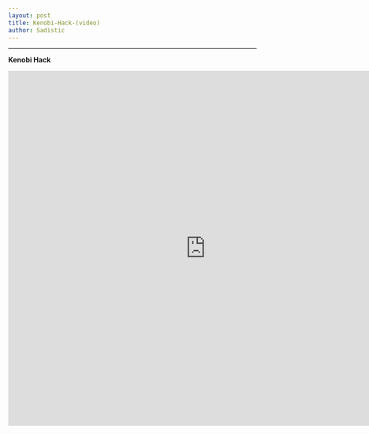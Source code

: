 ```yaml
---
layout: post
title: Kenobi-Hack-(video)
author: Sadistic
---
```


---

**Kenobi Hack**

<iframe width="800" height="720" src="https://sadistic.github.io/lb/vids/Kenobi/Kenobi_player.html" scrolling="no" frameborder="0" allowfullscreen></iframe>

